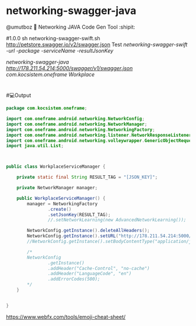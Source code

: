 # networking-swagger-java
@umutboz :electric_plug: Networking JAVA Code Gen Tool :shipit:

#1.0.0
sh networking-swagger-swift.sh http://petstore.swagger.io/v2/swagger.json Test
*networking-swagger-swift -url -package -serviceName -resultJsonKey*

*networking-swagger-java
http://178.211.54.214:5000/swagger/v1/swagger.json
com.kocsistem.oneframe
Workplace*

#
#:computer:Output
```java
package com.kocsistem.oneframe;

import com.oneframe.android.networking.NetworkConfig;
import com.oneframe.android.networking.NetworkManager;
import com.oneframe.android.networking.NetworkingFactory;
import com.oneframe.android.networking.listener.NetworkResponseListener;
import com.oneframe.android.networking.volleywrapper.GenericObjectRequest;
import java.util.List;



public class WorkplaceServiceManager {

    private static final String RESULT_TAG = "[JSON_KEY]";

    private NetworkManager manager;

    public WorkplaceServiceManager() {
        manager = NetworkingFactory
                .create()
                .setJsonKey(RESULT_TAG);
                //.setNetworkLearning(new AdvancedNetworkLearning());

        NetworkConfig.getInstance().deleteAllHeaders();
        NetworkConfig.getInstance().setURL("http://178.211.54.214:5000/");
        //NetworkConfig.getInstance().setBodyContentType("application/json; charset=utf-8");

        /*
        NetworkConfig
                .getInstance()
                .addHeader("Cache-Control", "no-cache")
                .addHeader("LanguageCode", "en")
                .addErrorCodes(500);
        */
    }


}
```

https://www.webfx.com/tools/emoji-cheat-sheet/
